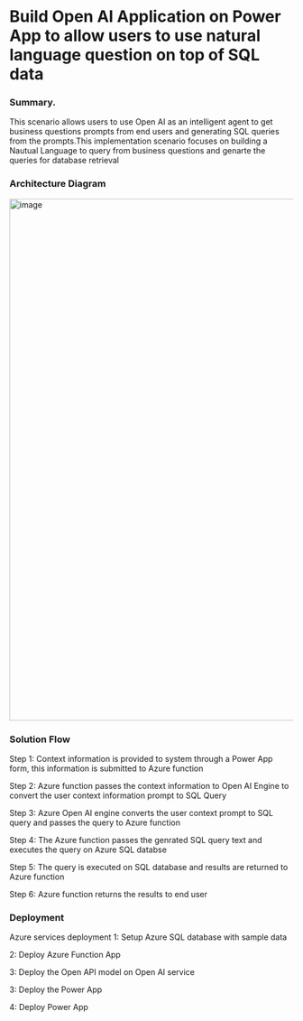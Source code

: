 # Build Open AI Application on Power App to allow users to use natural language question on top of SQL data
### Summary.

This scenario allows users to use Open AI as an intelligent agent to get business questions prompts from end users and generating SQL queries from the prompts.This implementation scenario focuses on building a Nautual Language to query from business questions and genarte the queries for database retrieval 
### Architecture Diagram
<img width="925" alt="image" src="https://user-images.githubusercontent.com/50298139/222232002-cee2d89e-58fb-4436-9bc6-20f085f332d7.png">

### Solution Flow

Step 1: Context information is provided to system through a Power App form, this information is submitted to Azure function

Step 2: Azure function passes the context information to Open AI Engine to convert the user context information prompt to SQL Query

Step 3: Azure Open AI engine converts the user context prompt to SQL query and passes the query to Azure function

Step 4: The Azure function passes the genrated SQL query text and executes the query on Azure SQL databse 

Step 5: The query is executed on SQL database and results are returned to Azure function

Step 6: Azure function returns the results to end user 

### Deployment
Azure services deployment
1: Setup Azure SQL database with sample data

2: Deploy Azure Function App

3: Deploy the Open API model on Open AI service

3: Deploy the Power App

4: Deploy  Power App

